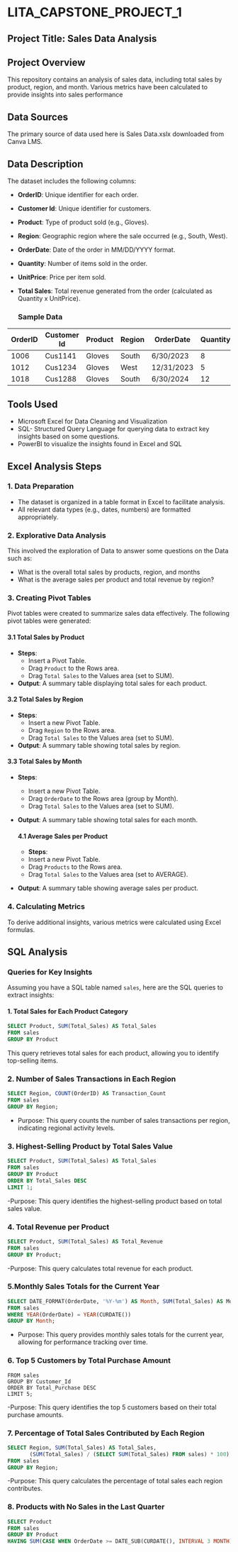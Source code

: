 # LITA_CAPSTONE_PROJECT_1

## Project Title: Sales Data Analysis

## Project Overview
This repository contains an analysis of sales data, including total sales by product, region, and month. Various metrics have been calculated to provide insights into sales performance


## Data Sources
The primary source of data used here is Sales Data.xslx downloaded from Canva LMS.

## Data Description
The dataset includes the following columns:

- **OrderID**: Unique identifier for each order.
- **Customer Id**: Unique identifier for customers.
- **Product**: Type of product sold (e.g., Gloves).
- **Region**: Geographic region where the sale occurred (e.g., South, West).
- **OrderDate**: Date of the order in MM/DD/YYYY format.
- **Quantity**: Number of items sold in the order.
- **UnitPrice**: Price per item sold.
- **Total Sales**: Total revenue generated from the order (calculated as Quantity x UnitPrice).

  ### Sample Data
| OrderID | Customer Id | Product | Region | OrderDate   | Quantity | UnitPrice | Total Sales |
|---------|-------------|---------|--------|-------------|----------|-----------|-------------|
| 1006    | Cus1141     | Gloves  | South  | 6/30/2023   | 8        | 25        | 200         |
| 1012    | Cus1234     | Gloves  | West   | 12/31/2023  | 5        | 20        | 100         |
| 1018    | Cus1288     | Gloves  | South  | 6/30/2024   | 12       | 25        | 300         |

## Tools Used
- Microsoft Excel for Data Cleaning and Visualization
- SQL- Structured Query Language for querying data to extract key insights based on some questions.
- PowerBI to visualize the insights found in Excel and SQL

 ## Excel Analysis Steps

### 1. Data Preparation
- The dataset is organized in a table format in Excel to facilitate analysis.
- All relevant data types (e.g., dates, numbers) are formatted appropriately.

### 2. Explorative Data Analysis 
This involved the exploration of Data to answer some questions on the Data such as:
- What is the overall total sales by products, region, and months
- What is the average sales per product and total revenue by region?

### 3. Creating Pivot Tables
Pivot tables were created to summarize sales data effectively. The following pivot tables were generated:

#### 3.1 Total Sales by Product
- **Steps**:
  - Insert a Pivot Table.
  - Drag `Product` to the Rows area.
  - Drag `Total Sales` to the Values area (set to SUM).
- **Output**: A summary table displaying total sales for each product.

#### 3.2 Total Sales by Region
- **Steps**:
  - Insert a new Pivot Table.
  - Drag `Region` to the Rows area.
  - Drag `Total Sales` to the Values area (set to SUM).
- **Output**: A summary table showing total sales by region.

#### 3.3 Total Sales by Month
- **Steps**:
  - Insert a new Pivot Table.
  - Drag `OrderDate` to the Rows area (group by Month).
  - Drag `Total Sales` to the Values area (set to SUM).
- **Output**: A summary table showing total sales for each month.

  #### 4.1 Average Sales per Product
  - **Steps**:
  - Insert a new Pivot Table.
  - Drag `Products` to the Rows area.
  - Drag `Total Sales` to the Values area (set to AVERAGE).
- **Output**: A summary table showing average sales per product.

### 4. Calculating Metrics
To derive additional insights, various metrics were calculated using Excel formulas.

## SQL Analysis

### Queries for Key Insights
Assuming you have a SQL table named `sales`, here are the SQL queries to extract insights:

#### 1. Total Sales for Each Product Category
```sql
SELECT Product, SUM(Total_Sales) AS Total_Sales
FROM sales
GROUP BY Product
```
This query retrieves total sales for each product, allowing you to identify top-selling items.

### 2. Number of Sales Transactions in Each Region
```sql
SELECT Region, COUNT(OrderID) AS Transaction_Count
FROM sales
GROUP BY Region;
```
- Purpose: This query counts the number of sales transactions per region, indicating regional activity levels.

### 3. Highest-Selling Product by Total Sales Value
```sql
SELECT Product, SUM(Total_Sales) AS Total_Sales
FROM sales
GROUP BY Product
ORDER BY Total_Sales DESC
LIMIT 1;
```
-Purpose: This query identifies the highest-selling product based on total sales value.

### 4. Total Revenue per Product
```sql
SELECT Product, SUM(Total_Sales) AS Total_Revenue
FROM sales
GROUP BY Product;
```
-Purpose: This query calculates total revenue for each product.

### 5.Monthly Sales Totals for the Current Year
```sql
SELECT DATE_FORMAT(OrderDate, '%Y-%m') AS Month, SUM(Total_Sales) AS Monthly_Sales
FROM sales
WHERE YEAR(OrderDate) = YEAR(CURDATE())
GROUP BY Month;
```
- Purpose: This query provides monthly sales totals for the current year, allowing for performance tracking over time.

### 6. Top 5 Customers by Total Purchase Amount
``` SELECT Customer_Id, SUM(Total_Sales) AS Total_Purchase
FROM sales
GROUP BY Customer_Id
ORDER BY Total_Purchase DESC
LIMIT 5;
```
-Purpose: This query identifies the top 5 customers based on their total purchase amounts.

### 7. Percentage of Total Sales Contributed by Each Region
```sql
SELECT Region, SUM(Total_Sales) AS Total_Sales,
       (SUM(Total_Sales) / (SELECT SUM(Total_Sales) FROM sales) * 100) AS Percentage_Contribution
FROM sales
GROUP BY Region;
```
-Purpose: This query calculates the percentage of total sales each region contributes.

### 8. Products with No Sales in the Last Quarter
```sql
SELECT Product
FROM sales
GROUP BY Product
HAVING SUM(CASE WHEN OrderDate >= DATE_SUB(CURDATE(), INTERVAL 3 MONTH) THEN Total_Sales ELSE 0 END) = 0;
```






